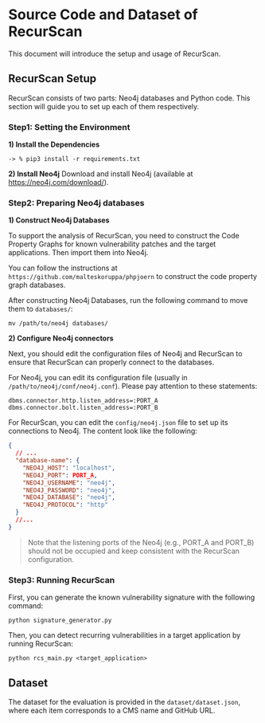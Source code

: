# Source Code and Dataset of RecurScan

This document will introduce the setup and usage of RecurScan.

## RecurScan Setup

RecurScan consists of two parts: Neo4j databases and Python code. This section will guide you to set up each of them respectively.

### Step1: Setting the Environment

**1) Install the Dependencies**

```shell
-> % pip3 install -r requirements.txt
```

**2) Install Neo4j**
Download and install Neo4j (available at https://neo4j.com/download/).

### Step2: Preparing Neo4j databases

**1) Construct Neo4j Databases**

To support the analysis of RecurScan, you need to construct the Code Property Graphs for known vulnerability patches and the target applications. Then import them into Neo4j.

You can follow the instructions at `https://github.com/malteskoruppa/phpjoern` to construct the code property graph databases.

After constructing Neo4j Databases, run the following command to move them to `databases/`:

```shell
mv /path/to/neo4j databases/
```

**2) Configure Neo4j connectors**

Next, you should edit the configuration files of Neo4j and RecurScan to ensure that RecurScan can properly connect to the databases.

For Neo4j, you can edit its configuration file (usually in `/path/to/neo4j/conf/neo4j.conf`). Please pay attention to these statements:

```
dbms.connector.http.listen_address=:PORT_A
dbms.connector.bolt.listen_address=:PORT_B
```

For RecurScan, you can edit the `config/neo4j.json` file to set up its connections to Neo4j. The content look like the following:

```json
{
  // ...
  "database-name": {
    "NEO4J_HOST": "localhost",
    "NEO4J_PORT": PORT_A,
    "NEO4J_USERNAME": "neo4j",
    "NEO4J_PASSWORD": "neo4j",
    "NEO4J_DATABASE": "neo4j",
    "NEO4J_PROTOCOL": "http"
  }
  //...
}
```

> Note that the listening ports of the Neo4j (e.g., PORT_A and PORT_B) should not be occupied and keep consistent with the RecurScan configuration.

### Step3: Running RecurScan

First, you can generate the known vulnerability signature with the following command:

```shell
python signature_generator.py
```

Then, you can detect recurring vulnerabilities in a target application by running RecurScan:

```shell
python rcs_main.py <target_application>
```

## Dataset

The dataset for the evaluation is provided in the `dataset/dataset.json`, where each item corresponds to a CMS name and GitHub URL.